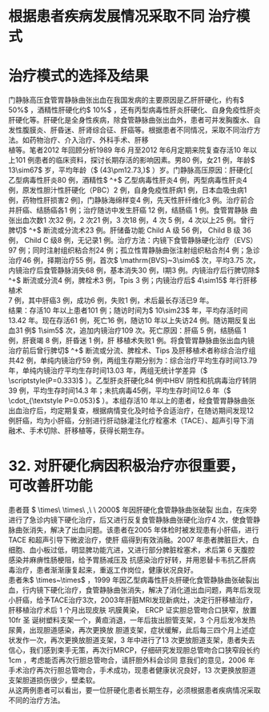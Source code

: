 # 根据患者疾病发展情况采取不同 治疗模式  
#  治疗模式的选择及结果  
门静脉高压食管胃静脉曲张出血在我国发病的主要原因是乙肝肝硬化，约有$ 50\%$ ，酒精性肝硬化约$ 10\%$ ，还有丙型病毒性肝炎肝硬化、自身免疫性肝炎肝硬化等。肝硬化是全身性疾病，除食管静脉曲张出血外，患者可并发胸腹水、自发性腹膜炎、肝昏迷、肝肾综合征、肝癌等。根据患者不同情况，采取不同治疗方法。如药物治疗、介入治疗、外科手术、肝移  
植等。笔者2012 年回顾分析1989 年6 月至2012 年6月定期来院复查存活10 年以上101 例患者的临床资料，探讨长期存活的影响因素。男80 例，女21 例，年龄$ 13\sim67$  岁，平均年龄（$ (43\pm12.73\,)$ ）岁。门静脉高压原因：肝硬化[ 乙型病毒性肝炎80 例，酒精性$ ^+$ 乙型病毒性肝炎4 例，丙型病毒性肝炎4 例，原发性胆汁性肝硬化（PBC）2 例，自身免疫性肝病1 例，日本血吸虫病1 例，药物性肝损害2 例]，门静脉海绵样变4 例，先天性肝纤维化3 例。治疗前合并肝癌、结肠癌各1 例；治疗随访中发生肝癌 12  例，结肠癌 1  例。食管胃静脉 曲张出血次数1 次32 例，2 次21 例，3 次18 例，4 次 5 例，4 次以上25 例。曾行脾切$ ^+$ 断流或分流术23 例。肝储备功能 Child A  级  56  例， Child B  级 36  例， Child  C 级8 例，无记录1 例。治疗方法：内镜下食管静脉硬化治疗（EVS）97 例；同时注射组织粘合剂24 例；孤立性胃静脉曲张注射组织粘合剂4 例；急诊治疗46 例，择期治疗55 例，首次$ \mathrm{BVS}~3\sim6$  次，平均3.75 次，内镜治疗后食管静脉消失68 例，基本消失30 例，Ⅰ期3 例。内镜治疗后行脾切除$ ^+$ 断流或分流4 例，脾栓术3 例，Tpis 3 例；内镜治疗后$ 4\sim15$ 年行肝移植术  
7 例，其中肝癌3 例，成功6 例，失败1 例，术后最长存活已9 年。  
结果：存活10 年以上患者101 例；随访时间为$ 10\sim23$  年，平均存活时间13.42 年。现在存活61 例，死亡16 例，随访10 年以上失访24 例。随访期反复出血31 例$ 1\sim5$  次，追加内镜治疗109 次。死亡原因：肝癌 5  例，结肠癌 1  例，肝衰竭 8  例，肝昏迷 1  例，肝 移植术失败1 例。将食管胃静脉曲张出血内镜治疗前后曾行脾切$ ^+$  断流或分流、脾栓术、Tips 及肝移植术者称综合治疗组共42 例，单纯内镜治疗59 例，两组生存期分别为：综合治疗平均生存时间13.79 年，单纯内镜治疗平均生存时间13.03 年，两组无统计学差异（$ \scriptstyle(P=0.333)$ ）。乙型肝炎肝硬化84 例中HBV 阴性和抗病毒治疗转阴39 例，平均生存时间14.3 年；未抗病毒45例，平均生存时间12.6 年（$ \cdot_{\textstyle P=0.053}$    ）。本组存活10 年以上的患者，经食管胃静脉曲张出血治疗后，均定期复查，根据病情变化及时给予合适治疗，在随访期间发现12 例肝癌，均为小肝癌，分别进行肝动脉灌注化疗栓塞术（TACE）、超声引导下消融术、手术切除、肝移植等，获得长期生存。  
# 32.  对肝硬化病因积极治疗亦很重要， 可改善肝功能  
患者聂 $ \times\ \times\ ,\ \ 2000$   年因肝硬化食管静脉曲张破裂 出血，在床旁进行了急诊内镜下硬化治疗，后又进行反复食管静脉曲张硬化治疗4 次，使食管静脉曲张消失，解决了出血问题。该患者在2005 年体检时被发现患有小肝癌，进行 TACE  和超声引导下微波治疗，使肝 癌得到有效消融。2007 年患者脾脏巨大，白细胞、血小板过低，明显脾功能亢进，又进行部分脾脏栓塞术，术后第 6  天腹腔感染并麻痹性肠梗阻，给予胃肠减压及 抗感染治疗好转，并用恩替卡韦抗乙肝病毒治疗，患者渐渐康复起来，重返工作岗位，健康状况良好。  
患者朱$ \times~\times$ ，1999 年因乙型病毒性肝炎肝硬化食管静脉曲张破裂出血，行内镜下硬化治疗，食管静脉曲张消失，解决了消化道出血问题，两年后发现小肝癌，给予TACE治疗3次，2003年肝脏MRI发现新病灶，决定行肝移植治疗，肝移植治疗术后 1  个月出现皮肤 巩膜黄染， ERCP  证实胆总管吻合口狭窄，放置 10fr  圣 诞树塑料支架一个，黄疸消退，一年后抜出胆管支架，3  个月后发冷发热尿黄，出现胆道感染，再次更换放   胆道支架，症状缓解，此后每三四个月上述症状发作一次，再次更换放胆道支架，3 年中进行了13 次更放胆道支架，患者失去信心，我们感到束手无策，再次行MRCP，仔细研究发现胆总管吻合口狭窄段长约1cm ，考虑能否再次行胆总管吻合，请肝胆外科会诊同 意我们的意见，2006 年手术治疗再次行胆总管吻合，手术成功，现患者健康状况良好，13 次更换放胆道支架胆道损伤很少，壁柔软。  
从这两例患者可以看出，要一位肝硬化患者长期生存，必须根据患者疾病情况采取不同的治疗方法。  